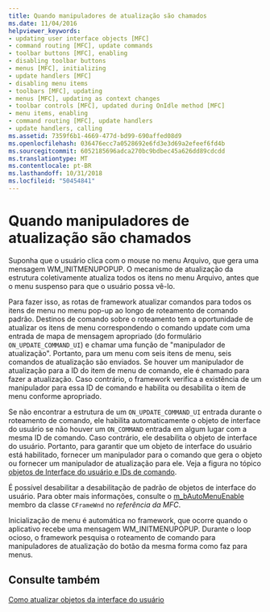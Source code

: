 ```yaml
---
title: Quando manipuladores de atualização são chamados
ms.date: 11/04/2016
helpviewer_keywords:
- updating user interface objects [MFC]
- command routing [MFC], update commands
- toolbar buttons [MFC], enabling
- disabling toolbar buttons
- menus [MFC], initializing
- update handlers [MFC]
- disabling menu items
- toolbars [MFC], updating
- menus [MFC], updating as context changes
- toolbar controls [MFC], updated during OnIdle method [MFC]
- menu items, enabling
- command routing [MFC], update handlers
- update handlers, calling
ms.assetid: 7359f6b1-4669-477d-bd99-690affed08d9
ms.openlocfilehash: 036476ecc7a0528692e6fd3e3d69a2efeef6fd4b
ms.sourcegitcommit: 6052185696adca270bc9bdbec45a626dd89cdcdd
ms.translationtype: MT
ms.contentlocale: pt-BR
ms.lasthandoff: 10/31/2018
ms.locfileid: "50454841"
---
```

# <a name="when-update-handlers-are-called"></a>Quando manipuladores de atualização são chamados

Suponha que o usuário clica com o mouse no menu Arquivo, que gera uma mensagem WM_INITMENUPOPUP. O mecanismo de atualização da estrutura coletivamente atualiza todos os itens no menu Arquivo, antes que o menu suspenso para que o usuário possa vê-lo.

Para fazer isso, as rotas de framework atualizar comandos para todos os itens de menu no menu pop-up ao longo de roteamento de comando padrão. Destinos de comando sobre o roteamento tem a oportunidade de atualizar os itens de menu correspondendo o comando update com uma entrada de mapa de mensagem apropriado (do formulário `ON_UPDATE_COMMAND_UI`) e chamar uma função de "manipulador de atualização". Portanto, para um menu com seis itens de menu, seis comandos de atualização são enviados. Se houver um manipulador de atualização para a ID do item de menu de comando, ele é chamado para fazer a atualização. Caso contrário, o framework verifica a existência de um manipulador para essa ID de comando e habilita ou desabilita o item de menu conforme apropriado.

Se não encontrar a estrutura de um `ON_UPDATE_COMMAND_UI` entrada durante o roteamento de comando, ele habilita automaticamente o objeto de interface do usuário se não houver um `ON_COMMAND` entrada em algum lugar com a mesma ID de comando. Caso contrário, ele desabilita o objeto de interface do usuário. Portanto, para garantir que um objeto de interface do usuário está habilitado, fornecer um manipulador para o comando que gera o objeto ou fornecer um manipulador de atualização para ele. Veja a figura no tópico [objetos de Interface do usuário e IDs de comando](../mfc/user-interface-objects-and-command-ids.md).

É possível desabilitar a desabilitação de padrão de objetos de interface do usuário. Para obter mais informações, consulte o [m_bAutoMenuEnable](../mfc/reference/cframewnd-class.md#m_bautomenuenable) membro da classe `CFrameWnd` no *referência da MFC*.

Inicialização de menu é automática no framework, que ocorre quando o aplicativo recebe uma mensagem WM_INITMENUPOPUP. Durante o loop ocioso, o framework pesquisa o roteamento de comando para manipuladores de atualização do botão da mesma forma como faz para menus.

## <a name="see-also"></a>Consulte também

[Como atualizar objetos da interface do usuário](../mfc/how-to-update-user-interface-objects.md)

